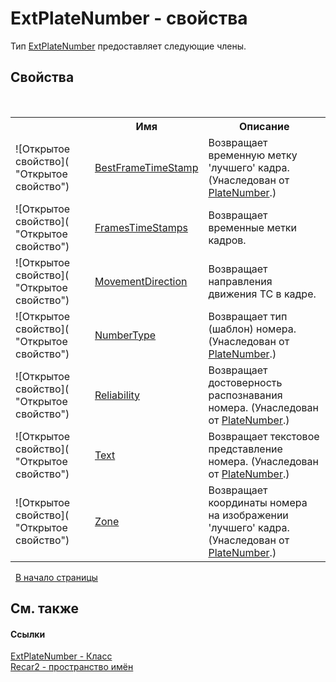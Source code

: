 # ExtPlateNumber - свойства
 

Тип <a href="03e48409-642b-b9f9-7b66-d18a4ed134f1">ExtPlateNumber</a> предоставляет следующие члены.


## Свойства
&nbsp;<table><tr><th></th><th>Имя</th><th>Описание</th></tr><tr><td>![Открытое свойство]( "Открытое свойство")</td><td><a href="21ddb1d5-60e9-9291-3aae-ba67deabc89f">BestFrameTimeStamp</a></td><td>
Возвращает временную метку 'лучшего' кадра.
 (Унаследован от <a href="32a9f62f-82c7-f7ca-5f55-1fb694756b18">PlateNumber</a>.)</td></tr><tr><td>![Открытое свойство]( "Открытое свойство")</td><td><a href="3a11561e-c1b2-4564-541c-b7d1cdc0a1a5">FramesTimeStamps</a></td><td>
Возвращает временные метки кадров.</td></tr><tr><td>![Открытое свойство]( "Открытое свойство")</td><td><a href="f8dbaea2-92ca-b4b0-457c-9f8499814745">MovementDirection</a></td><td>
Возвращает направления движения ТС в кадре.</td></tr><tr><td>![Открытое свойство]( "Открытое свойство")</td><td><a href="b049977c-e00c-82fa-f10f-608983c22c09">NumberType</a></td><td>
Возвращает тип (шаблон) номера.
 (Унаследован от <a href="32a9f62f-82c7-f7ca-5f55-1fb694756b18">PlateNumber</a>.)</td></tr><tr><td>![Открытое свойство]( "Открытое свойство")</td><td><a href="76184a15-beca-1d3b-26cc-094e520e0e80">Reliability</a></td><td>
Возвращает достоверность распознавания номера.
 (Унаследован от <a href="32a9f62f-82c7-f7ca-5f55-1fb694756b18">PlateNumber</a>.)</td></tr><tr><td>![Открытое свойство]( "Открытое свойство")</td><td><a href="51ee2045-a609-fc0a-118c-66a443c643d9">Text</a></td><td>
Возвращает текстовое представление номера.
 (Унаследован от <a href="32a9f62f-82c7-f7ca-5f55-1fb694756b18">PlateNumber</a>.)</td></tr><tr><td>![Открытое свойство]( "Открытое свойство")</td><td><a href="0d970621-85c0-1909-d02f-3ed11080f29d">Zone</a></td><td>
Возвращает координаты номера на изображении 'лучшего' кадра.
 (Унаследован от <a href="32a9f62f-82c7-f7ca-5f55-1fb694756b18">PlateNumber</a>.)</td></tr></table>&nbsp;
<a href="#extplatenumber---свойства">В начало страницы</a>

## См. также


#### Ссылки
<a href="03e48409-642b-b9f9-7b66-d18a4ed134f1">ExtPlateNumber - Класс</a><br /><a href="0dd0c505-07fc-c3e8-128c-d1a0701f2a29">Recar2 - пространство имён</a><br />